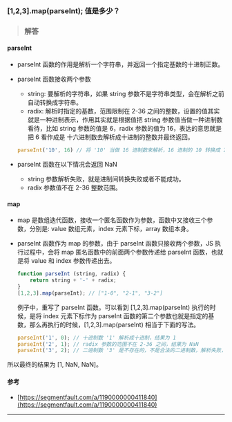 ### [1,2,3].map(parseInt); 值是多少？

> ### 解答

#### parseInt

* parseInt 函数的作用是解析一个字符串，并返回一个指定基数的十进制正数。

* parseInt 函数接收两个参数
    * string: 要解析的字符串，如果 string 参数不是字符串类型，会在解析之前自动转换成字符串。
    * radix: 解析时指定的基数，范围限制在 2-36 之间的整数，设置的值其实就是一种进制表示，作用其实就是根据值把 string 参数值当做一种进制数看待，比如 string 参数的值是 6，radix 参数的值为 16，表达的意思就是把 6 看作成是 十六进制数去解析成十进制的整数并最终返回。
    ```javascript
    parseInt('10', 16) // 将 '10' 当做 16 进制数来解析，16 进制的 10 转换成 10 进制，结果是 16。
    ```
* parseInt 函数在以下情况会返回 NaN
    * string 参数解析失败，就是进制间转换失败或者不能成功。
    * radix 参数值不在 2-36 整数范围。

#### map

* map 是数组迭代函数，接收一个匿名函数作为参数，函数中又接收三个参数，分别是: value 数组元素，index 元素下标，array 数组本身。

* parseInt 函数作为 map 的参数，由于 parseInt 函数只接收两个参数，JS 执行过程中，会将 map 匿名函数中的前面两个参数传递给 parseInt 函数，也就是将 value 和 index 参数传递出去。
    ```javascript
    function parseInt (string, radix) {
        return string + '-' + radix;
    }
    [1,2,3].map(parseInt); // ["1-0", "2-1", "3-2"]
    ```
    例子中，重写了 parseInt 函数。可以看到 [1,2,3].map(parseInt) 执行的时候，是将 index 元素下标作为 parseInt 函数的第二个参数也就是指定的基数，那么再执行的时候，[1,2,3].map(parseInt) 相当于下面的写法。

    ```javascript
    parseInt('1', 0); // 十进制数 '1' 解析成十进制，结果为 1
    parseInt('2', 1); // radix 参数的范围不在 2-36 之间，结果为 NaN
    parseInt('3', 2); // 二进制数 '3' 是不存在的，不是合法的二进制数，解析失败，结果为 NaN
    ```
所以最终的结果为 [1, NaN, NaN]。


#### 参考

* [https://segmentfault.com/a/1190000000411840](https://segmentfault.com/a/1190000000411840)  

-----------------------------------------------------------------------

